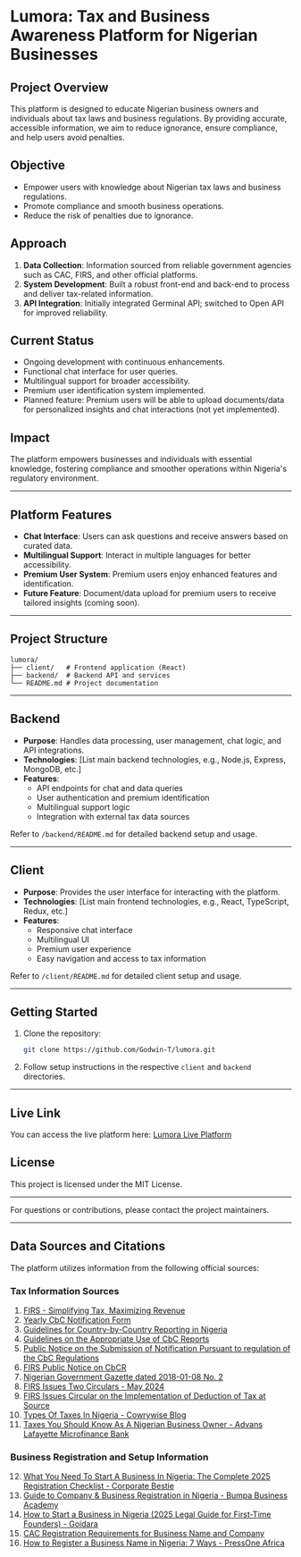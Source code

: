 # Lumora: Tax and Business Awareness Platform for Nigerian Businesses

## Project Overview

This platform is designed to educate Nigerian business owners and individuals about tax laws and business regulations. By providing accurate, accessible information, we aim to reduce ignorance, ensure compliance, and help users avoid penalties.

## Objective

- Empower users with knowledge about Nigerian tax laws and business regulations.
- Promote compliance and smooth business operations.
- Reduce the risk of penalties due to ignorance.

## Approach

1. **Data Collection**: Information sourced from reliable government agencies such as CAC, FIRS, and other official platforms.
2. **System Development**: Built a robust front-end and back-end to process and deliver tax-related information.
3. **API Integration**: Initially integrated Germinal API; switched to Open API for improved reliability.

## Current Status

- Ongoing development with continuous enhancements.
- Functional chat interface for user queries.
- Multilingual support for broader accessibility.
- Premium user identification system implemented.
- Planned feature: Premium users will be able to upload documents/data for personalized insights and chat interactions (not yet implemented).

## Impact

The platform empowers businesses and individuals with essential knowledge, fostering compliance and smoother operations within Nigeria's regulatory environment.

---

## Platform Features

- **Chat Interface**: Users can ask questions and receive answers based on curated data.
- **Multilingual Support**: Interact in multiple languages for better accessibility.
- **Premium User System**: Premium users enjoy enhanced features and identification.
- **Future Feature**: Document/data upload for premium users to receive tailored insights (coming soon).

---

## Project Structure

```
lumora/
├── client/   # Frontend application (React)
├── backend/  # Backend API and services
└── README.md # Project documentation
```

---

## Backend

- **Purpose**: Handles data processing, user management, chat logic, and API integrations.
- **Technologies**: [List main backend technologies, e.g., Node.js, Express, MongoDB, etc.]
- **Features**:
  - API endpoints for chat and data queries
  - User authentication and premium identification
  - Multilingual support logic
  - Integration with external tax data sources

Refer to `/backend/README.md` for detailed backend setup and usage.

---

## Client

- **Purpose**: Provides the user interface for interacting with the platform.
- **Technologies**: [List main frontend technologies, e.g., React, TypeScript, Redux, etc.]
- **Features**:
  - Responsive chat interface
  - Multilingual UI
  - Premium user experience
  - Easy navigation and access to tax information

Refer to `/client/README.md` for detailed client setup and usage.

---

## Getting Started

1. Clone the repository:
   ```bash
   git clone https://github.com/Godwin-T/lumora.git
   ```
2. Follow setup instructions in the respective `client` and `backend` directories.

---
## Live Link

You can access the live platform here: [Lumora Live Platform](https://lumora.hundred.name.ng/)

## License

This project is licensed under the MIT License.

---

For questions or contributions, please contact the project maintainers.

---

## Data Sources and Citations

The platform utilizes information from the following official sources:

### Tax Information Sources

1. [FIRS - Simplifying Tax, Maximizing Revenue](https://www.firs.gov.ng/tax-resources)
2. [Yearly CbC Notification Form](https://old.firs.gov.ng/wp-content/uploads/2021/01/Yearly-CbC-Notification-Form.pdf)
3. [Guidelines for Country-by-Country Reporting in Nigeria](https://old.firs.gov.ng/wp-content/uploads/2021/01/Guidelines-for-Country-by-Country-Reporting-in-Nigeria-201801.pdf)
4. [Guidelines on the Appropriate Use of CbC Reports](https://old.firs.gov.ng/wp-content/uploads/2021/01/Guidelines-on-the-Appropriate-Use-of-CbC-Reports-201802.pdf)
5. [Public Notice on the Submission of Notification Pursuant to regulation of the CbC Regulations](https://old.firs.gov.ng/wp-content/uploads/2021/01/Public-Notice-on-the-Submission-of-Notification-Pursuant-to-regulation-of-the-CbC-Regulations.pdf)
6. [FIRS Public Notice on CbCR](https://www.pwc.com/ng/en/assets/pdf/firs-public-notice-on-cbcr.pdf)
7. [Nigerian Government Gazette dated 2018-01-08 No. 2](https://gazettes.africa/archive/ng/2018/ng-government-gazette-dated-2018-01-08-no-2.pdf)
8. [FIRS Issues Two Circulars - May 2024](https://assets.kpmg.com/content/dam/kpmg/ng/pdf/2024/05/FIRS%20issues%20two%20Circulars%20-%20May%2024.pdf)
9. [FIRS Issues Circular on the Implementation of Deduction of Tax at Source](https://uubo.org/wp-content/uploads/2025/03/FIRS-Issues-Circular-on-the-Implementation-of-Deduction-of-Tax-at-Source_KI.pdf)
10. [Types Of Taxes In Nigeria - Cowrywise Blog](https://cowrywise.com/blog/types-of-taxes-in-nigeria/)
11. [Taxes You Should Know As A Nigerian Business Owner - Advans Lafayette Microfinance Bank](https://www.advansnigeria.com/insights/taxes-you-should-know-as-a-nigerian-business-owner/)

### Business Registration and Setup Information

12. [What You Need To Start A Business In Nigeria: The Complete 2025 Registration Checklist - Corporate Bestie](https://corporatebestie.com/2025/07/11/what-you-need-to-start-a-business-in-nigeria-the-complete-2025-registration-checklist/)
13. [Guide to Company & Business Registration in Nigeria - Bumpa Business Academy](https://academy.getbumpa.com/guides/guide-nigeria-company-business-registration-cac)
14. [How to Start a Business in Nigeria (2025 Legal Guide for First-Time Founders) - Goidara](https://www.goidara.com/blog/how-to-start-a-business-in-nigeria-2025-legal-guide-for-first-time-founders)
15. [CAC Registration Requirements for Business Name and Company](https://cacregistration.com/cac-registration-requirements-for-business-name-and-company/)
16. [How to Register a Business Name in Nigeria: 7 Ways - PressOne Africa](https://pressone.africa/blog/how-to-register-a-business-name-in-nigeria/)
